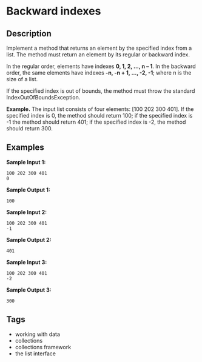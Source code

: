 # Backward indexes

## Description
Implement a method that returns an element by the specified index from a list. The method must return an element by its regular or backward index.

In the regular order, elements have indexes **0, 1, 2, ..., n – 1**. In the backward order, the same elements have indexes **-n, -n + 1, ..., -2, -1**; where n is the size of a list.

If the specified index is out of bounds, the method must throw the standard IndexOutOfBoundsException.

**Example.** The input list consists of four elements: [100 202 300 401]. If the specified index is 0, the method should return 100; if the specified index is -1 the method should return 401; if the specified index is -2, the method should return 300.

## Examples
**Sample Input 1:**
```console
100 202 300 401
0
```

**Sample Output 1:**
```console
100
```

**Sample Input 2:**
```console
100 202 300 401
-1
```

**Sample Output 2:**
```console
401
```

**Sample Input 3:**
```console
100 202 300 401
-2
```

**Sample Output 3:**
```console
300
```

## Tags
- working with data
- collections
- collections framework
- the list interface
